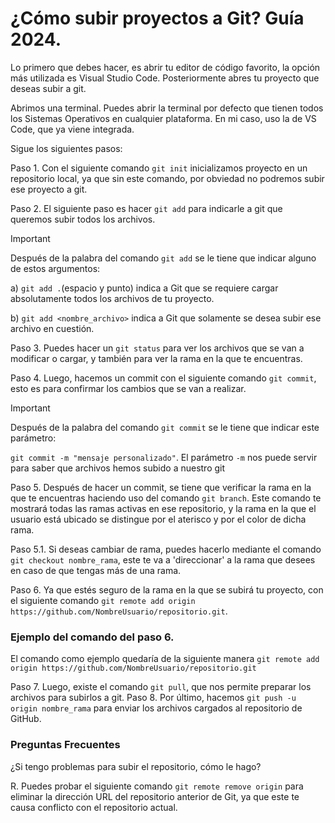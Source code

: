 # ¿Cómo subir proyectos a Git? Guía 2024.

Lo primero que debes hacer, es abrir tu editor de código favorito, la opción más
utilizada es Visual Studio Code. Posteriormente abres tu proyecto que deseas subir a git.

Abrimos una terminal. Puedes abrir la terminal por defecto que tienen todos los Sistemas Operativos en 
cualquier plataforma. En mi caso, uso la de VS Code, que ya viene integrada.

Sigue los siguientes pasos:

Paso 1. Con el siguiente comando `git init` inicializamos proyecto en un repositorio local, ya que sin 
este comando, por obviedad no podremos subir ese proyecto a git.

Paso 2. El siguiente paso es hacer `git add` para indicarle a git que queremos subir todos los archivos.

> [!IMPORTANT]
> Después de la palabra del comando `git add` se le tiene que indicar alguno de estos argumentos:
> 
> a) `git add .`(espacio y punto) indica a Git que se requiere cargar absolutamente todos los archivos de tu proyecto.
> 
> b) `git add <nombre_archivo>` indica a Git que solamente se desea subir ese archivo en cuestión.

Paso 3. Puedes hacer un `git status` para ver los archivos que se van a modificar o cargar, y también para ver la
rama en la que te encuentras.

Paso 4. Luego, hacemos un commit con el siguiente comando `git commit`, esto es para confirmar los cambios que se van
a realizar.

> [!IMPORTANT]
> Después de la palabra del comando `git commit` se le tiene que indicar este parámetro:
> 
> `git commit -m "mensaje personalizado"`. El parámetro `-m` nos puede servir para saber que archivos hemos subido a nuestro git

Paso 5. Después de hacer un commit, se tiene que verificar la rama en la que te encuentras haciendo uso del comando
`git branch`. Este comando te mostrará todas las ramas activas en ese repositorio, y la rama en la que el usuario está
ubicado se distingue por el aterisco y por el color de dicha rama.

Paso 5.1. Si deseas cambiar de rama, puedes hacerlo mediante el comando `git checkout nombre_rama`, este te va a 'direccionar' a la rama que desees en caso de que tengas más de una rama.

Paso 6. Ya que estés seguro de la rama en la que se subirá tu proyecto, con el siguiente comando `git remote add origin https://github.com/NombreUsuario/repositorio.git`.

### Ejemplo del comando del paso 6.

El comando como ejemplo quedaría de la siguiente manera `git remote add origin https://github.com/NombreUsuario/repositorio.git`

Paso 7. Luego, existe el comando `git pull`, que nos permite preparar los archivos para subirlos a git.
Paso 8. Por último, hacemos `git push -u origin nombre_rama` para enviar los archivos cargados al repositorio de GitHub.

### Preguntas Frecuentes

¿Si tengo problemas para subir el repositorio, cómo le hago?

R. Puedes probar el siguiente comando `git remote remove origin` para eliminar la dirección URL del repositorio anterior de Git, ya que este te causa conflicto con el repositorio actual.









